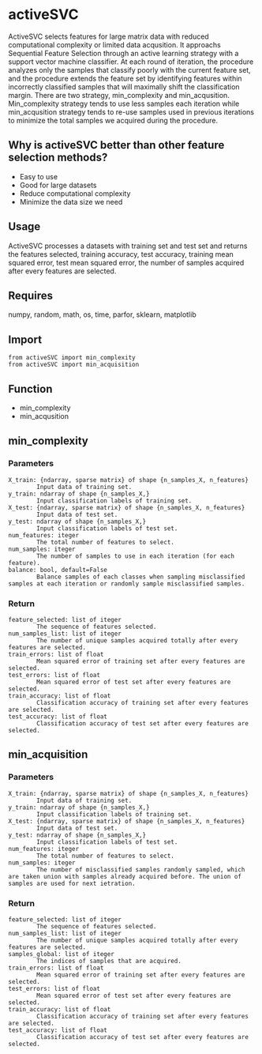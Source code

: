 # activeSVC
ActiveSVC selects features for large matrix data with reduced computational complexity or limited data acqusition. It approachs Sequential Feature Selection through an active learning strategy with a support vector machine classifier. At each round of iteration, the procedure analyzes only the samples that classify poorly with the current feature set, and the procedure extends the feature set by identifying features within incorrectly classified samples that will maximally shift the classification margin. There are two strategy, min_complexity and min_acqusition. Min_complexity strategy tends to use less samples each iteration while min_acqusition strategy tends to re-use samples used in previous iterations to minimize the total samples we acquired during the procedure.

## Why is activeSVC better than other feature selection methods?
- Easy to use
- Good for large datasets
- Reduce computational complexity
- Minimize the data size we need

## Usage
ActiveSVC processes a datasets with training set and test set and returns the features selected, training accuracy, test accuracy, training mean squared error, test mean squared error, the number of samples acquired after every features are selected.

## Requires
numpy, random, math, os, time, parfor, sklearn, matplotlib

## Import
    from activeSVC import min_complexity
    from activeSVC import min_acquisition

## Function
- min_complexity
- min_acqusition

## min_complexity
### Parameters
    X_train: {ndarray, sparse matrix} of shape {n_samples_X, n_features}
            Input data of training set.
    y_train: ndarray of shape {n_samples_X,}
            Input classification labels of training set.
    X_test: {ndarray, sparse matrix} of shape {n_samples_X, n_features}
            Input data of test set.
    y_test: ndarray of shape {n_samples_X,}
            Input classification labels of test set.
    num_features: iteger
            The total number of features to select.
    num_samples: iteger
            The number of samples to use in each iteration (for each feature).
    balance: bool, default=False
            Balance samples of each classes when sampling misclassified samples at each iteration or randomly sample misclassified samples.

### Return
    feature_selected: list of iteger
            The sequence of features selected.
    num_samples_list: list of iteger
            The number of unique samples acquired totally after every features are selected.
    train_errors: list of float
            Mean squared error of training set after every features are selected.
    test_errors: list of float
            Mean squared error of test set after every features are selected.
    train_accuracy: list of float
            Classification accuracy of training set after every features are selected.
    test_accuracy: list of float
            Classification accuracy of test set after every features are selected.

## min_acquisition
### Parameters
    X_train: {ndarray, sparse matrix} of shape {n_samples_X, n_features}
            Input data of training set.
    y_train: ndarray of shape {n_samples_X,}
            Input classification labels of training set.
    X_test: {ndarray, sparse matrix} of shape {n_samples_X, n_features}
            Input data of test set.
    y_test: ndarray of shape {n_samples_X,}
            Input classification labels of test set.
    num_features: iteger
            The total number of features to select.
    num_samples: iteger
            The number of misclassified samples randomly sampled, which are taken union with samples already acquired before. The union of samples are used for next ietration.

### Return
    feature_selected: list of iteger
            The sequence of features selected.
    num_samples_list: list of iteger
            The number of unique samples acquired totally after every features are selected.
    samples_global: list of iteger
            The indices of samples that are acquired.
    train_errors: list of float
            Mean squared error of training set after every features are selected.
    test_errors: list of float
            Mean squared error of test set after every features are selected.
    train_accuracy: list of float
            Classification accuracy of training set after every features are selected.
    test_accuracy: list of float
            Classification accuracy of test set after every features are selected.

